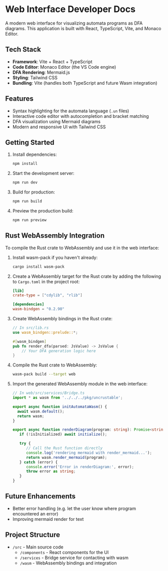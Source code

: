 # Web Interface Developer Docs

A modern web interface for visualizing automata programs as DFA diagrams. This application is built with React, TypeScript, Vite, and Monaco Editor.

## Tech Stack

- **Framework**: Vite + React + TypeScript
- **Code Editor**: Monaco Editor (the VS Code engine)
- **DFA Rendering**: Mermaid.js
- **Styling**: Tailwind CSS
- **Bundling**: Vite (handles both TypeScript and future Wasm integration)

## Features

- Syntax highlighting for the automata language (`.un` files)
- Interactive code editor with autocompletion and bracket matching
- DFA visualization using Mermaid diagrams
- Modern and responsive UI with Tailwind CSS

## Getting Started

1. Install dependencies:

   ```bash
   npm install
   ```

2. Start the development server:

   ```bash
   npm run dev
   ```

3. Build for production:

   ```bash
   npm run build
   ```

4. Preview the production build:

   ```bash
   npm run preview
   ```

## Rust WebAssembly Integration

To compile the Rust crate to WebAssembly and use it in the web interface:

1. Install wasm-pack if you haven't already:

   ```bash
   cargo install wasm-pack
   ```

2. Create a WebAssembly target for the Rust crate by adding the following to `Cargo.toml` in the project root:

   ```toml
   [lib]
   crate-type = ["cdylib", "rlib"]

   [dependencies]
   wasm-bindgen = "0.2.90"
   ```

3. Create WebAssembly bindings in the Rust crate:

   ```rust
   // In src/lib.rs
   use wasm_bindgen::prelude::*;

   #[wasm_bindgen]
   pub fn render_dfa(parsed: JsValue) -> JsValue {
       // Your DFA generation logic here
   }
   ```

4. Compile the Rust crate to WebAssembly:

   ```bash
   wasm-pack build --target web
   ```

5. Import the generated WebAssembly module in the web interface:

   ```typescript
   // In web/src/services/Bridge.ts
   import * as wasm from '../../../pkg/uncrustable';

   export async function initAutomataWasm() {
     await wasm.default();
     return wasm;
   }

   export async function renderDiagram(program: string): Promise<string> {
      if (!isInitialized) await initialize();

      try {
         // Call the Rust function directly
         console.log('rendering mermaid with render_mermaid...');
         return wasm.render_mermaid(program);
      } catch (error) {
         console.error('Error in renderDiagram:', error);
         throw error as string;
      }
   }
   ```

## Future Enhancements

- Better error handling (e.g. let the user know where program encountered an error)
- Improving mermaid render for text

## Project Structure

- `/src` - Main source code
  - `/components` - React components for the UI
  - `/services` - Bridge service for contacting with wasm
  - `/wasm` - WebAssembly bindings and integration
